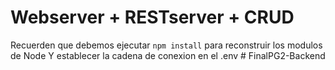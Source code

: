 # Webserver + RESTserver + CRUD

Recuerden que debemos ejecutar  ```npm install``` para reconstruir los modulos de Node Y establecer la cadena de conexion en el .env #   F i n a l P G 2 - B a c k e n d  
 
